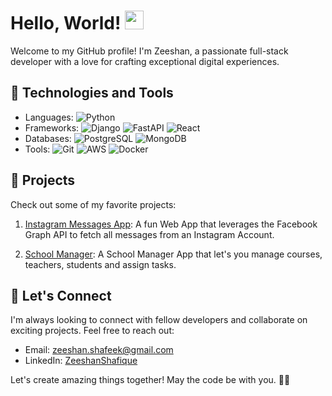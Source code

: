 # Hello, World! <img src="https://raw.githubusercontent.com/iampavangandhi/iampavangandhi/master/gifs/Hi.gif" width="30px">

Welcome to my GitHub profile! I'm Zeeshan, a passionate full-stack developer with a love for crafting exceptional digital experiences.

## 🔧 Technologies and Tools

- Languages: ![Python](https://img.shields.io/badge/-Python-3776AB?style=flat-square&logo=python&logoColor=white)
- Frameworks: ![Django](https://img.shields.io/badge/-Django-092E20?style=flat-square&logo=django&logoColor=white) ![FastAPI](https://img.shields.io/badge/-FastAPI-009688?style=flat-square&logo=fastapi&logoColor=white) ![React](https://img.shields.io/badge/-React-61DAFB?style=flat-square&logo=react&logoColor=white)
- Databases: ![PostgreSQL](https://img.shields.io/badge/-PostgreSQL-336791?style=flat-square&logo=postgresql&logoColor=white) ![MongoDB](https://img.shields.io/badge/-MongoDB-47A248?style=flat-square&logo=mongodb&logoColor=white)
- Tools: ![Git](https://img.shields.io/badge/-Git-F05032?style=flat-square&logo=git&logoColor=white) ![AWS](https://img.shields.io/badge/-AWS-232F3E?style=flat-square&logo=amazon-aws&logoColor=white) ![Docker](https://img.shields.io/badge/-Docker-2496ED?style=flat-square&logo=docker&logoColor=white)


## 🚀 Projects

Check out some of my favorite projects:

1. [Instagram Messages App](https://github.com/zeeshan-shafeek/Instagram-app): A fun Web App that leverages the Facebook Graph API to fetch all messages from an Instagram Account.

2. [School Manager](https://github.com/zeeshan-shafeek/SchoolManager): A School Manager App that let's you manage courses, teachers, students and assign tasks.

## 💬 Let's Connect

I'm always looking to connect with fellow developers and collaborate on exciting projects. Feel free to reach out:

- Email: zeeshan.shafeek@gmail.com
- LinkedIn: [ZeeshanShafique](https://www.linkedin.com/in/zeeshanshafique/)

Let's create amazing things together! May the code be with you. 🚀✨

<!--
**zeeshan-shafeek/zeeshan-shafeek** is a ✨ _special_ ✨ repository because its `README.md` (this file) appears on your GitHub profile.

Here are some ideas to get you started:

- 🔭 I’m currently working on ...
- 🌱 I’m currently learning ...
- 👯 I’m looking to collaborate on ...
- 🤔 I’m looking for help with ...
- 💬 Ask me about ...
- 📫 How to reach me: ...
- 😄 Pronouns: ...
- ⚡ Fun fact: ...
-->
